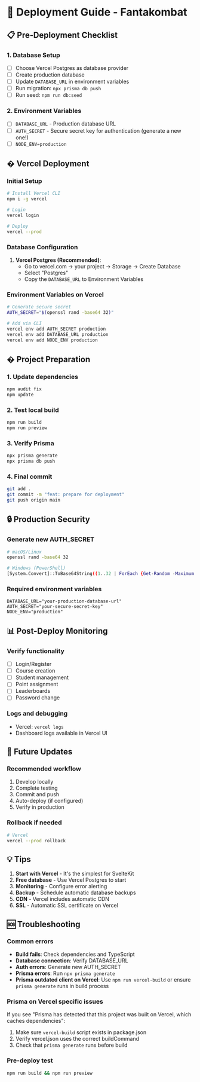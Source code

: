 # 🚀 Deployment Guide - Fantakombat

## 📋 Pre-Deployment Checklist

### 1. Database Setup
- [ ] Choose Vercel Postgres as database provider
- [ ] Create production database
- [ ] Update `DATABASE_URL` in environment variables
- [ ] Run migration: `npx prisma db push`
- [ ] Run seed: `npm run db:seed`

### 2. Environment Variables
- [ ] `DATABASE_URL` - Production database URL
- [ ] `AUTH_SECRET` - Secure secret key for authentication (generate a new one!)
- [ ] `NODE_ENV=production`

## � Vercel Deployment

### Initial Setup
```bash
# Install Vercel CLI
npm i -g vercel

# Login
vercel login

# Deploy
vercel --prod
```

### Database Configuration
1. **Vercel Postgres (Recommended)**:
   - Go to vercel.com → your project → Storage → Create Database
   - Select "Postgres"
   - Copy the `DATABASE_URL` to Environment Variables

### Environment Variables on Vercel
```bash
# Generate secure secret
AUTH_SECRET="$(openssl rand -base64 32)"

# Add via CLI
vercel env add AUTH_SECRET production
vercel env add DATABASE_URL production
vercel env add NODE_ENV production
```

## �️ Project Preparation

### 1. Update dependencies
```bash
npm audit fix
npm update
```

### 2. Test local build
```bash
npm run build
npm run preview
```

### 3. Verify Prisma
```bash
npx prisma generate
npx prisma db push
```

### 4. Final commit
```bash
git add .
git commit -m "feat: prepare for deployment"
git push origin main
```

## 🔒 Production Security

### Generate new AUTH_SECRET
```bash
# macOS/Linux
openssl rand -base64 32

# Windows (PowerShell)
[System.Convert]::ToBase64String((1..32 | ForEach {Get-Random -Maximum 256}))
```

### Required environment variables
```env
DATABASE_URL="your-production-database-url"
AUTH_SECRET="your-secure-secret-key"
NODE_ENV="production"
```

## 📊 Post-Deploy Monitoring

### Verify functionality
- [ ] Login/Register
- [ ] Course creation
- [ ] Student management
- [ ] Point assignment
- [ ] Leaderboards
- [ ] Password change

### Logs and debugging
- Vercel: `vercel logs`
- Dashboard logs available in Vercel UI

## 🔄 Future Updates

### Recommended workflow
1. Develop locally
2. Complete testing
3. Commit and push
4. Auto-deploy (if configured)
5. Verify in production

### Rollback if needed
```bash
# Vercel
vercel --prod rollback
```

## 💡 Tips

1. **Start with Vercel** - It's the simplest for SvelteKit
2. **Free database** - Use Vercel Postgres to start
3. **Monitoring** - Configure error alerting
4. **Backup** - Schedule automatic database backups
5. **CDN** - Vercel includes automatic CDN
6. **SSL** - Automatic SSL certificate on Vercel

## 🆘 Troubleshooting

### Common errors
- **Build fails**: Check dependencies and TypeScript
- **Database connection**: Verify DATABASE_URL
- **Auth errors**: Generate new AUTH_SECRET
- **Prisma errors**: Run `npx prisma generate`
- **Prisma outdated client on Vercel**: Use `npm run vercel-build` or ensure `prisma generate` runs in build process

### Prisma on Vercel specific issues
If you see "Prisma has detected that this project was built on Vercel, which caches dependencies":
1. Make sure `vercel-build` script exists in package.json
2. Verify vercel.json uses the correct buildCommand
3. Check that `prisma generate` runs before build

### Pre-deploy test
```bash
npm run build && npm run preview
```
